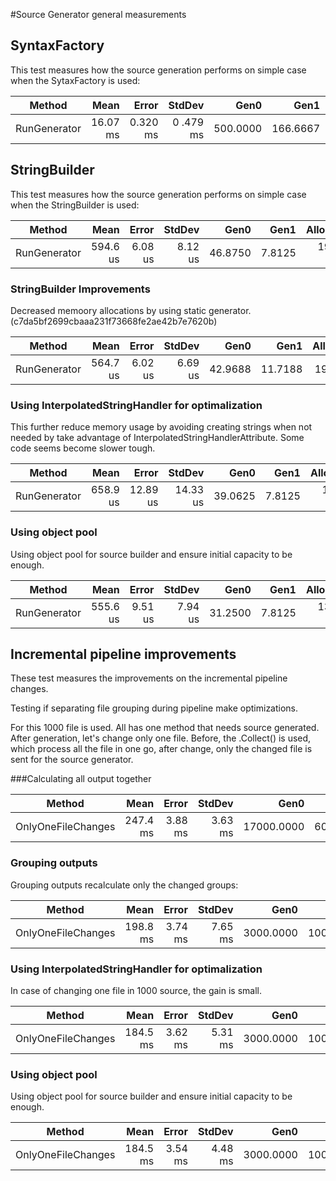 #Source Generator general measurements

## SyntaxFactory

This test measures how the source generation performs on simple case when the SytaxFactory is used:

| Method       | Mean     | Error    | StdDev   | Gen0     | Gen1     | Allocated |
|------------- |---------:|---------:|---------:|---------:|---------:|----------:|
| RunGenerator | 16.07 ms | 0.320 ms | 0 .479 ms | 500.0000 | 166.6667 |   3.62 MB |

## StringBuilder

This test measures how the source generation performs on simple case when the StringBuilder is used:

| Method       | Mean     | Error   | StdDev  | Gen0    | Gen1   | Allocated |
|------------- |---------:|--------:|--------:|--------:|-------:|----------:|
| RunGenerator | 594.6 us | 6.08 us | 8.12 us | 46.8750 | 7.8125 | 191.77 KB |

### StringBuilder Improvements

Decreased memoory allocations by using static generator. (c7da5bf2699cbaaa231f73668fe2ae42b7e7620b)

| Method       | Mean     | Error   | StdDev  | Gen0    | Gen1    | Allocated |
|------------- |---------:|--------:|--------:|--------:|--------:|----------:|
| RunGenerator | 564.7 us | 6.02 us | 6.69 us | 42.9688 | 11.7188 |  190.9 KB |

### Using InterpolatedStringHandler for optimalization

This further reduce memory usage by avoiding creating strings when not needed by take advantage of InterpolatedStringHandlerAttribute. Some code seems become slower tough.

| Method       | Mean     | Error    | StdDev   | Gen0    | Gen1   | Allocated |
|------------- |---------:|---------:|---------:|--------:|-------:|----------:|
| RunGenerator | 658.9 us | 12.89 us | 14.33 us | 39.0625 | 7.8125 | 169.25 KB |

### Using object pool

Using object pool for source builder and ensure initial capacity to be enough.

| Method       | Mean     | Error   | StdDev  | Gen0    | Gen1   | Allocated |
|------------- |---------:|--------:|--------:|--------:|-------:|----------:|
| RunGenerator | 555.6 us | 9.51 us | 7.94 us | 31.2500 | 7.8125 | 137.13 KB |

## Incremental pipeline improvements

These test measures the improvements on the incremental pipeline changes.

Testing if separating file grouping during pipeline make optimizations.

For this 1000 file is used. All has one method that needs source generated. After generation, let's change only one file. Before, the .Collect() is used, which process all the file in one go, after change, only the changed file is sent for the source generator.

###Calculating all output together

| Method             | Mean     | Error   | StdDev  | Gen0       | Gen1      | Allocated |
|------------------- |---------:|--------:|--------:|-----------:|----------:|----------:|
| OnlyOneFileChanges | 247.4 ms | 3.88 ms | 3.63 ms | 17000.0000 | 6000.0000 | 104.55 MB |

### Grouping outputs

Grouping outputs recalculate only the changed groups:

| Method             | Mean     | Error   | StdDev  | Gen0      | Gen1      | Allocated |
|------------------- |---------:|--------:|--------:|----------:|----------:|----------:|
| OnlyOneFileChanges | 198.8 ms | 3.74 ms | 7.65 ms | 3000.0000 | 1000.0000 |  21.89 MB |

### Using InterpolatedStringHandler for optimalization

In case of changing one file in 1000 source, the gain is small.

| Method             | Mean     | Error   | StdDev  | Gen0      | Gen1      | Allocated |
|------------------- |---------:|--------:|--------:|----------:|----------:|----------:|
| OnlyOneFileChanges | 184.5 ms | 3.62 ms | 5.31 ms | 3000.0000 | 1000.0000 |   21.8 MB |

### Using object pool

Using object pool for source builder and ensure initial capacity to be enough.

| Method             | Mean     | Error   | StdDev  | Gen0      | Gen1      | Allocated |
|------------------- |---------:|--------:|--------:|----------:|----------:|----------:|
| OnlyOneFileChanges | 184.5 ms | 3.54 ms | 4.48 ms | 3000.0000 | 1000.0000 |  21.77 MB |